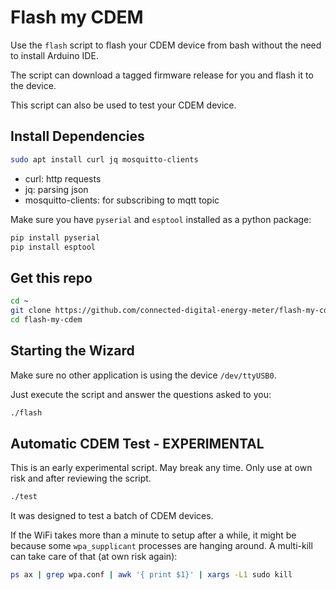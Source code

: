 # Flash my CDEM

Use the `flash` script to flash your CDEM device from bash without the need to install Arduino IDE.

The script can download a tagged firmware release for you and flash it to the device.

This script can also be used to test your CDEM device.

## Install Dependencies

```bash
sudo apt install curl jq mosquitto-clients
```

* curl: http requests
* jq: parsing json
* mosquitto-clients: for subscribing to mqtt topic

Make sure you have `pyserial` and `esptool` installed as a python package:

```bash
pip install pyserial
pip install esptool
```

## Get this repo

```bash
cd ~
git clone https://github.com/connected-digital-energy-meter/flash-my-cdem.git
cd flash-my-cdem
```

## Starting the Wizard

Make sure no other application is using the device `/dev/ttyUSB0`.

Just execute the script and answer the questions asked to you:

```bash
./flash
```

## Automatic CDEM Test - EXPERIMENTAL

This is an early experimental script. May break any time. Only use at own risk and after reviewing the script.

```bash
./test
```

It was designed to test a batch of CDEM devices.

If the WiFi takes more than a minute to setup after a while, it might be because some `wpa_supplicant` processes are hanging around. A multi-kill can take care of that (at own risk again):

```bash
ps ax | grep wpa.conf | awk '{ print $1}' | xargs -L1 sudo kill
```